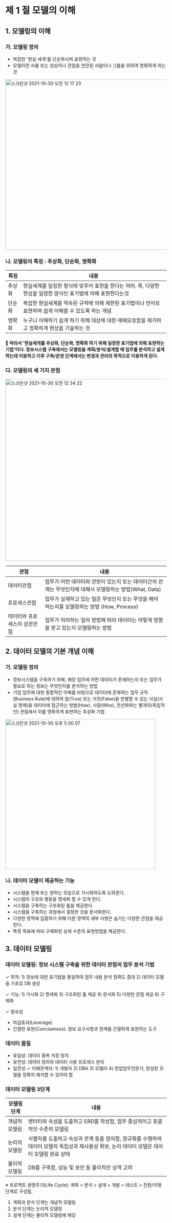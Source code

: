 # 제 1 절 모델의 이해
## 1. 모델링의 이해

### 가. 모델링 정의
* 복잡한 '현실 세계'를 단순화시켜 표현하는 것
* 모델이란 사물 또는 양상이나 관점을 연관된 사람이나 그룹을 위하여 명확하게 하는 것

<img width="532" alt="스크린샷 2021-10-30 오전 12 17 23" src="https://user-images.githubusercontent.com/49936027/139460225-c458535b-ab3e-454e-978d-4d22f3587b57.png">

### 나. 모델링의 특징 : 추상화, 단순화, 명확화

|특징|내용|
|------|---|
| 추상화 | 현실세계를 일정한 형식에 맞추어 표현을 한다는 의미. 죽, 다양한 현상을 일정한 양식인 표기법에 의해 표현한다는것|
| 단순화 | 복잡한 현실세계를 약속된 규약에 의해 제한된 표기법이나 언어로 표현하여 쉽게 이해할 수 있도록 하는 개념|
| 명확화 | 누구나 이해하기 쉽게 하기 위해 대상에 대한 애매모호함을 제거하고 정확하게 현상을 기술하는 것|
#### 📕 따라서 '현실세게를 추상화, 단순화, 명확화 하기 위해 일정한 표기법에 의해 표현하는 기법'이다. 정보시스템 구축에서는 모델링을 계획/분석/설계할 때 업무를 분석하고 설계하는데 이용하고 이후 구축/운영 단계에서는 변경과 관리의 목적으로 이용하게 된다. 


### 다. 모델링의 세 가지 관점
 <img width="567" alt="스크린샷 2021-10-30 오전 12 34 22" src="https://user-images.githubusercontent.com/49936027/139462781-b7dc6ebd-e9e0-4500-bc5f-15f1da8b473f.png">

|관점|내용|
|------|---|
| 데이터관점 |업무가 어떤 데이터와 관련이 있는지 또는 데이터간의 관계는 무엇인지에 대해서 모델링하는 방법(What, Data)|
| 프로세스관점 |업무가 실제하고 있는 일은 무엇인지 또는 무엇을 해야 하는지를 모델링하는 방법 (How, Process)|
| 데이터와 프로세스의 상관관점 |업무가 처리하는 일의 방법에 따라 데이터는 어떻게 영향을 받고 있는지 모델링하는 방법|


## 2. 데이터 모델의 기본 개념 이해

### 가. 모델링 정의
* 정보시스템을 구축하기 위해, 해당 업무에 어떤 데이터가 존재하는지 또는 업무가 필요로 하는 정보는 무엇인지를 분석하는 방법
* 기업 업무에 대한 종합적인 이해를 바탕으로 데이터에 존재하는 업무 규칙(Business Rule)에 대하여 참(True) 또는 거짓(False)을 판별할 수 있는 사실(사실 명제)을 데이터에 접근하는 방법(How), 사람(Who), 전산화와는 별개의(독립적인) 관점에서 이를 명확하게 표현하는 추상화 기법
<img width="468" alt="스크린샷 2021-10-30 오후 5 00 07" src="https://user-images.githubusercontent.com/49936027/139525238-98ed6585-a2d6-4678-9713-884214d5c632.png">

### 나. 데이터 모델이 제공하는 기능
* 시스템을 현재 또는 원하는 모습으로 가시화하도록 도와준다.
* 시스템의 구조와 행동을 명세화 할 수 있게 한다.
* 시스템을 구축하는 구조화된 틀을 제공한다.
* 시스템을 구축하는 과정에서 결정한 것을 문서화한다.
* 다양한 영역에 집중하기 위해 다른 영역의 세부 사항은 숨기는 다양한 관점을 제공한다.
* 특정 목표에 따라 구체화된 상세 수준의 표현방법을 제공한다.


## 3. 데이터 모델링

### 데이터 모델링: 정보 시스템 구축을 위한 데이터 관점의 업무 분석 기법
✓ 목적: 1) 정보에 대한 표기법을 통일하여 업무 내용 분석 정확도 증대 2) 데이터 모델을 기초로 DB 생성

✓ 기능: 1) 가시화 2) 명세화 3) 구조화된 틀 제공 4) 문서화 5) 다양한 관점 제공 6) 구체화

✓ 중요성
* 파급효과(Leverage)
* 간결한 표현(Conciseness): 정보 요구사항과 한계를 간결하게 표현하는 도구
### 데이터 품질
* 유일성: 데이터 중복 저장 방지
* 유연성: 데이터 정의와 데이터 사용 프로세스 분리
* 일관성
✓ 이해관계자: 1) 개발자 2) DBA 3) 모델러 4) 현업업무전문가, 완성된 모델을 정확히 해석할 수 있어야 함
### 데이터 모델링 3단계
| 모델링 단계 | 내용 |
|-----|-----|
|개념적 모델링| 엔터티와 속성을 도출하고 ERD를 작성함, 업무 중심적이고 포괄적인 수준의 모델링|
|논리적 모델링| 식별자를 도출하고 속성과 관계 등을 정의함, 정규화를 수행하여 데이터 모델의 독립성과 재사용성 확보, 논리 데이터 모델은 데이터 모델링 완료 상태|
|물리적 모델링| DB를 구축함, 성능 및 보안 등 물리적인 성격 고려|

※ 프로젝트 생명주기(Life Cycle): 계획 > 분석 > 설계 > 개발 > 테스트 > 전환/이행 단계로 구성됨, 
1) 계획과 분석 단계는 개념적 모델링 
2) 분석 단계는 논리적 모델링
3) 설계 단계는 물리적 모델링에 해당

